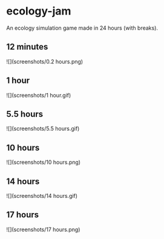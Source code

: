 # ecology-jam

An ecology simulation game made in 24 hours (with breaks).

## 12 minutes
![](screenshots/0.2 hours.png)

## 1 hour
![](screenshots/1 hour.gif)

## 5.5 hours
![](screenshots/5.5 hours.gif)

## 10 hours
![](screenshots/10 hours.png)

## 14 hours
![](screenshots/14 hours.gif)

## 17 hours
![](screenshots/17 hours.png)
